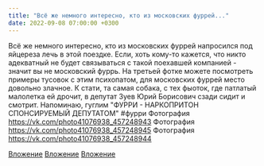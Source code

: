 ```yaml
---
title: "Всё же немного интересно, кто из московских фуррей..."
date: 2022-09-08 07:00:00 +0300
---
```


Всё же немного интересно, кто из московских фуррей напросился под яйцереза лечь в этой поездке.
Если, хоть кому-то кажется, что никто адекватный не будет связываться с такой поехавшей компанией - значит вы не московский фуррь. На третьей фотке можете посмотреть примеры тусовок с этим психопатом, для московских фуррей место довольно злачное.
К стати, та самая собака, с тех фыоток, где патлатый малолетка ей дрочит, в депутат Зуев Юрий Борисович сзади сидит и смотрит.
Напоминаю, гуглим "ФУРРИ - НАРКОПРИТОН СПОНСИРУЕМЫЙ ДЕПУТАТОМ"
#фурри
Фотография
https://vk.com/photo41076938_457248943
Фотография
https://vk.com/photo41076938_457248945
Фотография
https://vk.com/photo41076938_457248944

[Вложение](https://vk.com/photo41076938_457248943)
[Вложение](https://vk.com/photo41076938_457248945)
[Вложение](https://vk.com/photo41076938_457248944)
